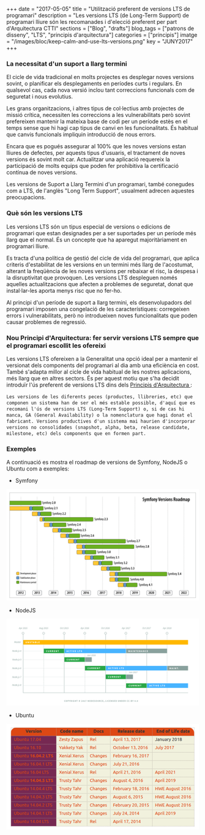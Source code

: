 +++
date        = "2017-05-05"
title       = "Utilització preferent de versions LTS de programari"
description = "Les versions LTS (de Long-Term Support) de programari lliure són les recomanades i d'elecció preferent per part d'Arquitectura CTTI"
sections    = ["Blog", "drafts"]
blog_tags   = ["patrons de disseny", "LTS", "principis d'arquitectura"]
categories  = ["principis"]
imatge      = "/images/bloc/keep-calm-and-use-lts-versions.png"
key         = "JUNY2017"
+++

### La necessitat d'un suport a llarg termini

El cicle de vida tradicional en molts projectes es desplegar noves versions sovint, o planificar els desplegaments en períodes curts i regulars. En qualsevol cas, cada nova versió inclou tant correccions funcionals com de seguretat i nous evolutius.

Les grans organitzacions, i altres tipus de col·lectius amb projectes de missió crítica, necessiten les correccions a les vulnerabilitats però sovint prefereixen mantenir la mateixa base de codi per un període estès en el temps sense que hi hagi cap tipus de canvi en les funcionalitats. És habitual que canvis funcionals impliquin introducció de nous errors.

Encara que es pogués assegurar al 100% que les noves versions estan lliures de defectes, per aquests tipus d'usuaris, el tractament de noves versions és sovint molt car. Actualitzar una aplicació requereix la participació de molts equips que poden fer prohibitiva la certificació contínua de noves versions.

Les versions de Suport a Llarg Termini d'un programari, també conegudes com a LTS, de l'anglès "Long Term Support", usualment adrecen aquestes preocupacions. 

### Què són les versions LTS 

Les versions LTS són un tipus especial de versions o edicions de programari que estan designades per a ser suportades per un període més llarg que el normal. És un concepte que ha aparegut majoritàriament en programari lliure.

Es tracta d'una política de gestió del cicle de vida del programari, que aplica criteris d'estabilitat de les versions en un termini més llarg de l'acostumat, alterant la freqüència de les noves versions per rebaixar el risc, la despesa i la disruptivitat que provoquen. Les versions LTS despleguen només aquelles actualitzacions que afecten a problemes de seguretat, donat que instal·lar-les aporta menys risc que no fer-ho. 

Al principi d'un període de suport a llarg termini, els desenvolupadors del programari imposen una congelació de les característiques: corregeixen errors i vulnerabilitats, però no introdueixen noves funcionalitats que poden causar problemes de regressió.

### Nou Principi d'Arquitectura: fer servir versions LTS sempre que el programari escollit les ofereixi

Les versions LTS ofereixen a la Generalitat una opció ideal per a mantenir el versionat dels components del programari al dia amb una eficiència en cost. També s'adapta millor al cicle de vida habitual de les nostres aplicacions, més llarg que en altres sectors. És per aquest motiu que s'ha decidit introduïr l'ús preferent de versions LTS dins dels [Principis d'Arquitectura ](http://canigo.ctti.gencat.cat/principis/):

```
Les versions de les diferents peces (productes, llibreries, etc) que componen un sistema han de ser el més estable possible, d'aquí que es recomani l'ús de versions LTS (Long-Term Support) o, si de cas hi manca, GA (General Availability) o la nomenclatura que hagi donat el fabricant. Versions productives d'un sistema mai haurien d'incorporar versions no consolidades (snapshot, alpha, beta, release candidate, milestone, etc) dels components que en formen part.
```

### Exemples

A continuació es mostra el roadmap de versions de Symfony, NodeJS o Ubuntu com a exemples:

* Symfony

![Symfony](/images/bloc/symfony_schedule.png)

* NodeJS

![NodeJS schedule](/images/bloc/nodejs_schedule.png)
 
* Ubuntu

![Ubuntu schedule](/images/bloc/ubuntu_schedule.png)
